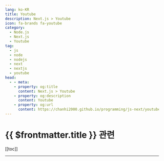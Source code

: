 ```yaml
---
lang: ko-KR
title: Youtube
description: Next.js > Youtube
icon: fa-brands fa-youtube
category: 
  - Node.js
  - Next.js
  - Youtube
tag: 
  - js
  - node
  - nodejs
  - next
  - nextjs
  - youtube
head:
  - - meta:
    - property: og:title
      content: Next.js > Youtube
    - property: og:description
      content: Youtube
    - property: og:url
      content: https://chanhi2000.github.io/programming/js-next/youtube.html
---
```


# {{ $frontmatter.title }} 관련

[[toc]]

---

<MyYouTubeItems jsonName="yu-academind" /><!-- Academind -->
<MyYouTubeItems jsonName="yu-BecodemyOfficial" /><!-- Becodemy -->
<MyYouTubeItems jsonName="yu-CoderOne" /><!-- CoderOne -->
<MyYouTubeItems jsonName="yu-DaveGrayTeachesCode" /><!-- Dave Gray -->
<MyYouTubeItems jsonName="yu-hobbyMett" /><!-- 코딩하는오후 -->
<MyYouTubeItems jsonName="yu-KenuHeo" /><!-- Kenu Heo -->
<MyYouTubeItems jsonName="yu-eddiejaoude" /><!-- Eddie Jaoude -->
<MyYouTubeItems jsonName="yu-codewithlari" /><!-- code with lari -->
<MyYouTubeItems jsonName="yu-webprodigies" /><!-- Web Prodigies -->
<MyYouTubeItems jsonName="yu-CodewithSloba" /><!-- Code with Sloba -->
<MyYouTubeItems jsonName="yu-WebChainDev" /><!-- WebChain Dev -->
<MyYouTubeItems jsonName="yu-MaxProgramming" /><!-- Max Programming -->
<MyYouTubeItems jsonName="yu-log_the_summer" /><!-- 써머 log the summer -->
<MyYouTubeItems jsonName="yu-LamaDev" /><!-- Lama Dev -->
<MyYouTubeItems jsonName="yu-jeonghwan_kim" /><!-- 김정환 -->
<MyYouTubeItems jsonName="yu-developedbyed" /><!-- developedbyed -->
<MyYouTubeItems jsonName="yu-Codevolution" /><!-- Codevolution -->
<MyYouTubeItems jsonName="yu-ProgrammerZamanNow" /><!-- Programmer Zaman Now -->
<MyYouTubeItems jsonName="yu-JollyCoding" /><!-- Jolly Coding -->
<MyYouTubeItems jsonName="yu-leerob" /><!-- Lee Robinson -->
<MyYouTubeItems jsonName="yu-ByteGrad" /><!-- ByteGrad -->
<MyYouTubeItems jsonName="yu-VetrivelRavi" /><!-- Vetrivel Ravi -->
<MyYouTubeItems jsonName="yu-webdecoded" /><!-- webdecoded -->
<MyYouTubeItems jsonName="yu-Delba" /><!-- Delba -->
<MyYouTubeItems jsonName="yu-codewithkliton" /><!-- Code with Kliton -->
<MyYouTubeItems jsonName="yu-danielbark" /><!-- Daniel Bark -->
<MyYouTubeItems jsonName="yu-reactproject" /><!-- React & Next js Projects with Sahand -->
<MyYouTubeItems jsonName="yu-coderyan" /><!-- Code Ryan -->
<MyYouTubeItems jsonName="yu-frontendzonedotcom" /><!-- frontendzone -->
<MyYouTubeItems jsonName="yu-DailyTuition" /><!-- Daily Tuition -->
<MyYouTubeItems jsonName="yu-HiteshChoudharydotcom" /><!-- Hitesh Choudhary -->
<MyYouTubeItems jsonName="yu-sangammukherjee" /><!-- Sangam Mukherjee -->
<MyYouTubeItems jsonName="yu-brianmmdev" /><!-- Brian Morrison -->
<MyYouTubeItems jsonName="yu-idoevergreenx" /><!-- Ido Evergreen -->
<MyYouTubeItems jsonName="yu-DanielBergholz" /><!-- Daniel Bergholz -->
<MyYouTubeItems jsonName="yu-codingwithroby" /><!-- Eric Roby -->
<MyYouTubeItems jsonName="yu-TheDevStory" /><!-- 개발같은소리하네 -->

<TagLinks />